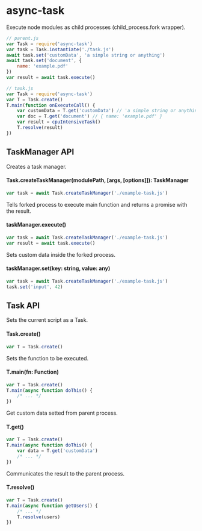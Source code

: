 # async-task
Execute node modules as child processes (child_process.fork wrapper).

```js
// parent.js
var Task = require('async-task')
var task = Task.instantiate('./task.js')
await task.set('customData', 'a simple string or anything')
await task.set('document', {
    name: 'example.pdf'
})
var result = await task.execute()
```

```js
// task.js
var Task = require('async-task')
var T = Task.create()
T.main(function onExecuteCall() {
    var customData = T.get('customData') // 'a simple string or anything'
    var doc = T.get('document') // { name: 'example.pdf' }
    var result = cpuIntensiveTask()
    T.resolve(result)
})
```

## TaskManager API

Creates a task manager.

#### Task.createTaskManager(modulePath, [args, [options]]): TaskManager

```js
var task = await Task.createTaskManager('./example-task.js')
```

Tells forked process to execute main function and returns a promise with the result.

#### taskManager.execute()

```js
var task = await Task.createTaskManager('./example-task.js')
var result = await task.execute()
```

Sets custom data inside the forked process.

#### taskManager.set(key: string, value: any)

```js
var task = await Task.createTaskManager('./example-task.js')
task.set('input', 42)
```

## Task API

Sets the current script as a Task.

#### Task.create()

```js
var T = Task.create()
```

Sets the function to be executed.
#### T.main(fn: Function)

```js
var T = Task.create()
T.main(async function doThis() {
    /* ... */
})
```

Get custom data setted from parent process.
#### T.get()

```js
var T = Task.create()
T.main(async function doThis() {
    var data = T.get('customData')
    /* ... */
})
```

Communicates the result to the parent process.

#### T.resolve()

```js
var T = Task.create()
T.main(async function getUsers() {
    /* ... */
    T.resolve(users)
})
```
